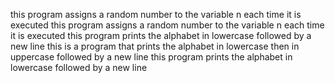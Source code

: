 this program assigns a random number to the variable n each time it is executed
this program assigns a random number to the variable n each time it is executed
this program prints the alphabet in lowercase followed by a new line
this is a program that prints the alphabet in lowercase then in uppercase followed by a new line
this program prints the alphabet in lowercase followed by a new line
